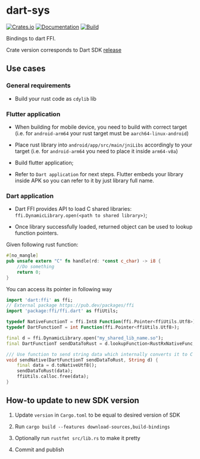# dart-sys

[![Crates.io](https://img.shields.io/crates/v/dart-sdk-sys.svg)](https://crates.io/crates/dart-sdk-sys)
[![Documentation](https://docs.rs/dart-sdk-sys/badge.svg)](https://docs.rs/crate/dart-sdk-sys/)
[![Build](https://github.com/DoumanAsh/dart-sys/workflows/Rust/badge.svg)](https://github.com/DoumanAsh/dart-sys/actions?query=workflow%3ARust)

Bindings to dart FFI.

Crate version corresponds to Dart SDK [release](https://github.com/dart-lang/sdk/releases)

## Use cases

### General requirements

- Build your rust code as `cdylib` lib

### Flutter application

- When building for mobile device, you need to build with correct target (i.e. for `android-arm64` your rust target must be `aarch64-linux-android`)

- Place rust library into `android/app/src/main/jniLibs` accordingly to your target (i.e. for `android-arm64` you need to place it inside `arm64-v8a`)

- Build flutter application;

- Refer to `Dart application` for next steps. Flutter embeds your library inside APK so you can refer to it by just library full name.

### Dart application

- Dart FFI provides API to load C shared libraries: `ffi.DynamicLibrary.open(<path to shared library>)`;

- Once library successfully loaded, returned object can be used to lookup function pointers.

Given following rust function:

```rust
#[no_mangle]
pub unsafe extern "C" fn handle(rd: *const c_char) -> i8 {
    //Do something
    return 0;
}
```

You can access its pointer in following way

```dart
import 'dart:ffi' as ffi;
// External package https://pub.dev/packages/ffi
import 'package:ffi/ffi.dart' as ffiUtils;

typedef NativeFunctionT = ffi.Int8 Function(ffi.Pointer<ffiUtils.Utf8>);
typedef DartFunctionT = int Function(ffi.Pointer<ffiUtils.Utf8>);

final d = ffi.DynamicLibrary.open("my_shared_lib_name.so");
final DartFunctionT sendDataToRust = d.lookupFunction<RustRxNativeFunc, RustRxDartFunc>("handle");

/// Use function to send string data which internally converts it to C compatible char buffer.
void sendNative(DartFunctionT sendDataToRust, String d) {
    final data = d.toNativeUtf8();
    sendDataToRust(data);
    ffiUtils.calloc.free(data);
}

```

## How-to update to new SDK version

1. Update `version` in `Cargo.toml` to be equal to desired version of SDK
2. Run `cargo build --features download-sources,build-bindings`
3. Optionally run `rustfmt src/lib.rs` to make it pretty

4. Commit and publish

